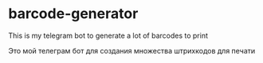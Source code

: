 # barcode-generator
This is my telegram bot to generate a lot of barcodes to print

Это мой телеграм бот для создания множества штрихкодов для печати
